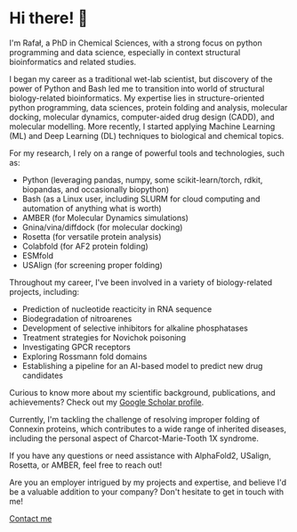 # Hi there! 👋
I'm Rafał, a PhD in Chemical Sciences, with a strong focus on python programming and data science, especially in context structural bioinformatics and related studies.

I began my career as a traditional wet-lab scientist, but discovery of the power of Python and Bash led me to transition into world of structural biology-related bioinformatics. My expertise lies in structure-oriented python programming, data sciences, protein folding and analysis, molecular docking, molecular dynamics, computer-aided drug design (CADD), and molecular modelling. More recently, I started applying Machine Learning (ML) and Deep Learning (DL) techniques to biological and chemical topics.

For my research, I rely on a range of powerful tools and technologies, such as:

- Python (leveraging pandas, numpy, some scikit-learn/torch, rdkit, biopandas, and occasionally biopython)
- Bash (as a Linux user, including SLURM for cloud computing and automation of anything what is worth)
- AMBER (for Molecular Dynamics simulations)
- Gnina/vina/diffdock (for molecular docking)
- Rosetta (for versatile protein analysis)
- Colabfold (for AF2 protein folding)
- ESMfold
- USAlign (for screening proper folding)

Throughout my career, I've been involved in a variety of biology-related projects, including:

- Prediction of nucleotide reacticity in RNA sequence
- Biodegradation of nitroarenes
- Development of selective inhibitors for alkaline phosphatases
- Treatment strategies for Novichok poisoning
- Investigating GPCR receptors
- Exploring Rossmann fold domains
- Establishing a pipeline for an AI-based model to predict new drug candidates

Curious to know more about my scientific background, publications, and achievements? Check out my [Google Scholar profile](https://scholar.google.com/citations?user=KE99D40AAAAJ&hl=pl).

Currently, I'm tackling the challenge of resolving improper folding of Connexin proteins, which contributes to a wide range of inherited diseases, including the personal aspect of Charcot-Marie-Tooth 1X syndrome.

If you have any questions or need assistance with AlphaFold2, USalign, Rosetta, or AMBER, feel free to reach out!

Are you an employer intrigued by my projects and expertise, and believe I'd be a valuable addition to your company? Don't hesitate to get in touch with me!

[Contact me](mailto:rafal.madaj@protonmail.com)


<!--
**Rmadeye/Rmadeye** is a ✨ _special_ ✨ repository because its `README.md` (this file) appears on your GitHub profile.

Here are some ideas to get you started:

- 🔭 I’m currently working on ...
- 🌱 I’m currently learning ...
- 👯 I’m looking to collaborate on ...
- 🤔 I’m looking for help with ...
- 💬 Ask me about ...
- 📫 How to reach me: ...
- 😄 Pronouns: ...
- ⚡ Fun fact: ...
-->
